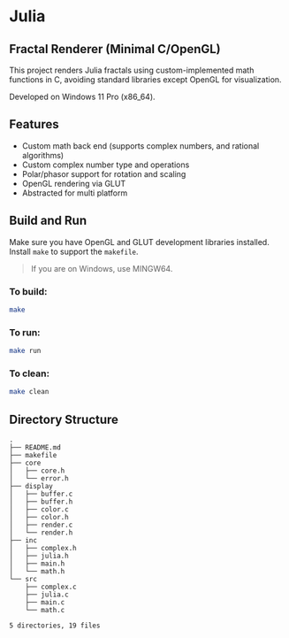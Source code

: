 # Julia

## Fractal Renderer (Minimal C/OpenGL)

This project renders Julia fractals using custom-implemented math functions in C, avoiding standard libraries except OpenGL for visualization.

Developed on Windows 11 Pro (x86_64).

## Features

- Custom math back end (supports complex numbers, and rational algorithms)
- Custom complex number type and operations
- Polar/phasor support for rotation and scaling
- OpenGL rendering via GLUT
- Abstracted for multi platform

## Build and Run

Make sure you have OpenGL and GLUT development libraries installed. Install `make` to support the `makefile`.

> If you are on Windows, use MINGW64.

### To build:

```bash
make
```

### To run:

```bash
make run
```

### To clean:

```bash
make clean
```

## Directory Structure

```.
.
├── README.md
├── makefile
├── core
│   ├── core.h
│   └── error.h
├── display
│   ├── buffer.c
│   ├── buffer.h
│   ├── color.c
│   ├── color.h
│   ├── render.c
│   └── render.h
├── inc
│   ├── complex.h
│   ├── julia.h
│   ├── main.h
│   └── math.h
└── src
    ├── complex.c
    ├── julia.c
    ├── main.c
    └── math.c

5 directories, 19 files

```
